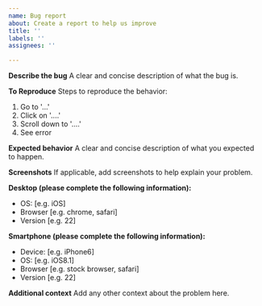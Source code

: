 ```yaml
---
name: Bug report
about: Create a report to help us improve
title: ''
labels: ''
assignees: ''

---
```


<!--
GitHub is reserved for bug reports and feature requests. Please direct general questions to our [support page](https://intercom.help/api-suite) or our [slack chat]().

Make sure you have searched existing issues to avoid creating duplicates.
Your issue may have been fixed in the latest release. Make sure you upgrade to it if possible.

Please fill in the following details to help us reproduce the bug:
-->


**Describe the bug**
A clear and concise description of what the bug is.

**To Reproduce**
Steps to reproduce the behavior:
1. Go to '...'
2. Click on '....'
3. Scroll down to '....'
4. See error

**Expected behavior**
A clear and concise description of what you expected to happen.

**Screenshots**
If applicable, add screenshots to help explain your problem.

**Desktop (please complete the following information):**
 - OS: [e.g. iOS]
 - Browser [e.g. chrome, safari]
 - Version [e.g. 22]

**Smartphone (please complete the following information):**
 - Device: [e.g. iPhone6]
 - OS: [e.g. iOS8.1]
 - Browser [e.g. stock browser, safari]
 - Version [e.g. 22]

**Additional context**
Add any other context about the problem here.
